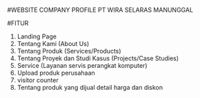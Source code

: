 #WEBSITE COMPANY PROFILE PT WIRA SELARAS MANUNGGAL

#FITUR
1. Landing Page
2. Tentang Kami (About Us)
3. Tentang Produk (Services/Products)
4. Tentang Proyek dan Studi Kasus (Projects/Case Studies)
5. Service (Layanan servis perangkat komputer)
6. Upload produk perusahaan
7. visitor counter
8. Tentang produk yang dijual detail harga dan diskon
 

